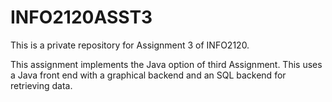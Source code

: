 # INFO2120ASST3
This is a private repository for Assignment 3 of INFO2120.

This assignment implements the Java option of third Assignment. This uses a Java front end with a graphical backend and an SQL backend for retrieving data.
